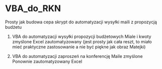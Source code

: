 # VBA_do_RKN
 Prosty jak budowa cepa skrypt do automatyzacji wysyłki maili z propozycją budżetu


1. VBA do automatyzacji wysyłki propozycji budżetowych
 Miale i kwoty zmyślone
 Excel zautomatyzowany (jest prosty jak cała reszt, to miało mieć praktyczne zastosowanie a nie być piękne jak obraz Matejki)

2. VBA do automatyzacji zaproszeń na konferencję
Maile zmyślone
Ponownie zautomatyzowany Excel
